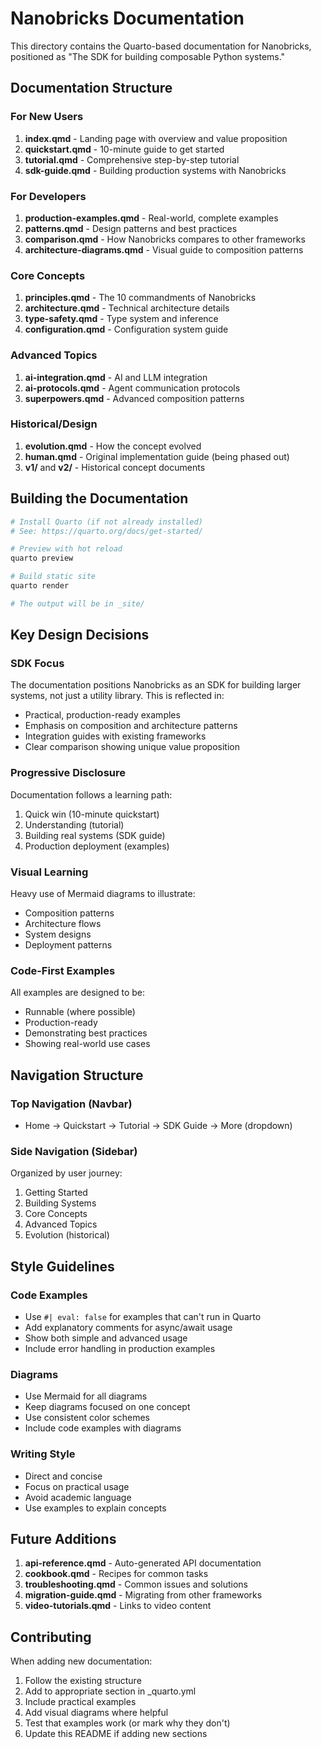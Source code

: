 # Nanobricks Documentation

This directory contains the Quarto-based documentation for Nanobricks, positioned as "The SDK for building composable Python systems."

## Documentation Structure

### For New Users
1. **index.qmd** - Landing page with overview and value proposition
2. **quickstart.qmd** - 10-minute guide to get started
3. **tutorial.qmd** - Comprehensive step-by-step tutorial
4. **sdk-guide.qmd** - Building production systems with Nanobricks

### For Developers
1. **production-examples.qmd** - Real-world, complete examples
2. **patterns.qmd** - Design patterns and best practices
3. **comparison.qmd** - How Nanobricks compares to other frameworks
4. **architecture-diagrams.qmd** - Visual guide to composition patterns

### Core Concepts
1. **principles.qmd** - The 10 commandments of Nanobricks
2. **architecture.qmd** - Technical architecture details
3. **type-safety.qmd** - Type system and inference
4. **configuration.qmd** - Configuration system guide

### Advanced Topics
1. **ai-integration.qmd** - AI and LLM integration
2. **ai-protocols.qmd** - Agent communication protocols
3. **superpowers.qmd** - Advanced composition patterns

### Historical/Design
1. **evolution.qmd** - How the concept evolved
2. **human.qmd** - Original implementation guide (being phased out)
3. **v1/** and **v2/** - Historical concept documents

## Building the Documentation

```bash
# Install Quarto (if not already installed)
# See: https://quarto.org/docs/get-started/

# Preview with hot reload
quarto preview

# Build static site
quarto render

# The output will be in _site/
```

## Key Design Decisions

### SDK Focus
The documentation positions Nanobricks as an SDK for building larger systems, not just a utility library. This is reflected in:

- Practical, production-ready examples
- Emphasis on composition and architecture patterns
- Integration guides with existing frameworks
- Clear comparison showing unique value proposition

### Progressive Disclosure
Documentation follows a learning path:
1. Quick win (10-minute quickstart)
2. Understanding (tutorial)
3. Building real systems (SDK guide)
4. Production deployment (examples)

### Visual Learning
Heavy use of Mermaid diagrams to illustrate:

- Composition patterns
- Architecture flows
- System designs
- Deployment patterns

### Code-First Examples
All examples are designed to be:

- Runnable (where possible)
- Production-ready
- Demonstrating best practices
- Showing real-world use cases

## Navigation Structure

### Top Navigation (Navbar)
- Home → Quickstart → Tutorial → SDK Guide → More (dropdown)

### Side Navigation (Sidebar)
Organized by user journey:
1. Getting Started
2. Building Systems  
3. Core Concepts
4. Advanced Topics
5. Evolution (historical)

## Style Guidelines

### Code Examples
- Use `#| eval: false` for examples that can't run in Quarto
- Add explanatory comments for async/await usage
- Show both simple and advanced usage
- Include error handling in production examples

### Diagrams
- Use Mermaid for all diagrams
- Keep diagrams focused on one concept
- Use consistent color schemes
- Include code examples with diagrams

### Writing Style
- Direct and concise
- Focus on practical usage
- Avoid academic language
- Use examples to explain concepts

## Future Additions

1. **api-reference.qmd** - Auto-generated API documentation
2. **cookbook.qmd** - Recipes for common tasks
3. **troubleshooting.qmd** - Common issues and solutions
4. **migration-guide.qmd** - Migrating from other frameworks
5. **video-tutorials.qmd** - Links to video content

## Contributing

When adding new documentation:
1. Follow the existing structure
2. Add to appropriate section in _quarto.yml
3. Include practical examples
4. Add visual diagrams where helpful
5. Test that examples work (or mark why they don't)
6. Update this README if adding new sections
